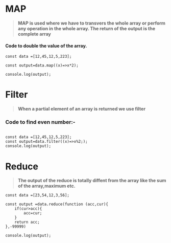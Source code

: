 # MAP

> **MAP is used where we have to transvers the whole array or perform any operation in the whole array. The return of the output is the complete array**

#### Code to double the value of the array.

```
const data =[12,45,12,5,223];

const output=data.map((x)=>x*2);

console.log(output);

```

# Filter

> **When a partial element of an array is returned we use filter**

### Code to find even number:-

```

const data =[12,45,12,5,223];
const output=data.filter((x)=>x%2;);
console.log(output);

```

# Reduce

> **The output of the reduce is totally diffent from the array like the sum of the array,maximum etc.**

```
const data =[23,54,12,3,56];

const output =data.reduce(function (acc,cur){
    if(cur>acc){
        acc=cur;
    }
    return acc;
},-99999)

console.log(output);

```
